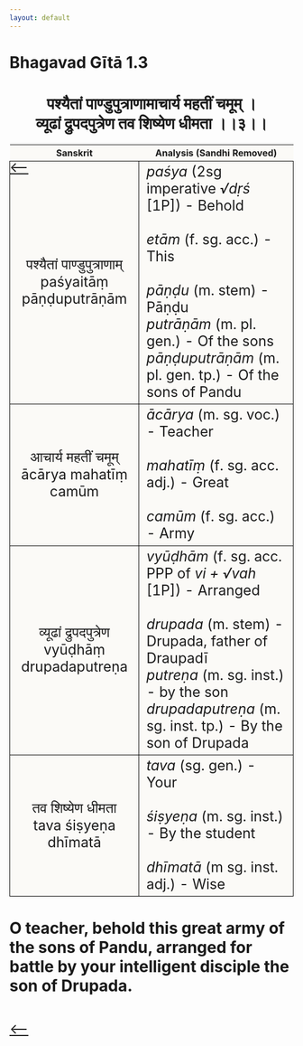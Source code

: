 ```yaml
---
layout: default
---
```

<!---
Text can be **bold**, _italic_, or ~~strikethrough~~.

[Link to another page](./another-page.html)

There should be whitespace between paragraphs.

There should be whitespace between paragraphs. We recommend including a README, or a file with information about your project.
--->

# Bhagavad Gītā 1.3

<style>
table {
  border-collapse: collapse;
  border-style: hidden;
}
th {
  background: #FBFAF7;
}
td {
  font-size: 25px;
  background: #FBFAF7;
  border: 1px solid black;
}
div.move {
  font-size: 25px;
}
</style>

<h1 style="text-align:center">
पश्यैतां पाण्डुपुत्राणामाचार्य महतीं चमूम् ।<br>
व्यूढां द्रुपदपुत्रेण तव शिष्येण धीमता ।।३।।
</h1>
<div class="move" style="position:relative;min-width:960px">
 <p style="position: absolute;left:0;top:0"><a href="./v1-2.html">⟵</a></p>
</div>
<div class="move" style="position:relative;min-width:960px">
 <p style="position: absolute;right:0;top:0"><a href="./v1-4.html">⟶</a></p>
</div>

| Sanskrit | Analysis (Sandhi Removed) |
|:-:|-|
|   पश्यैतां पाण्डुपुत्राणाम्<br>paśyaitāṃ pāṇḍuputrāṇām   | <em>paśya</em> (2sg imperative <em>√dṛś</em> [1P]) - Behold<br><br><em>etām</em> (f. sg. acc.) - This<br><br><em>pāṇḍu</em> (m. stem) - Pāṇḍu<br><em>putrāṇām</em> (m. pl. gen.) - Of the sons<br><em>pāṇḍuputrāṇām</em> (m. pl. gen. tp.) - Of the sons of Pandu |
| आचार्य महतीं चमूम्<br>ācārya mahatīṃ camūm | <em>ācārya</em> (m. sg. voc.) - Teacher<br><br><em>mahatīṃ</em> (f. sg. acc. adj.) - Great<br><br><em>camūm</em> (f. sg. acc.) - Army |
|   व्यूढां द्रुपदपुत्रेण<br>vyūḍhāṃ drupadaputreṇa   | <em>vyūḍhām</em> (f. sg. acc. PPP of <em>vi + √vah</em> [1P]) - Arranged<br><br><em>drupada</em> (m. stem) - Drupada, father of Draupadī<br><em>putreṇa</em> (m. sg. inst.) - by the son<br><em>drupadaputreṇa</em> (m. sg. inst. tp.) - By the son of Drupada  |
| तव शिष्येण धीमता<br>tava śiṣyeṇa dhīmatā | <em>tava</em> (sg. gen.) - Your<br><br><em>śiṣyeṇa</em> (m. sg. inst.) - By the student<br><br><em>dhīmatā</em> (m sg. inst. adj.) - Wise |

<h1>
O teacher, behold this great army of the sons of Pandu, arranged for battle by your
intelligent disciple the son of Drupada.
</h1>
<div class="move" style="position:relative;min-width:960px">
 <p style="position: absolute;left:0;top:0"><a href="./v1-2.html">⟵</a></p>
</div>
<div class="move" style="position:relative;min-width:960px">
 <p style="position: absolute;right:0;top:0"><a href="./v1-4.html">⟶</a></p>
</div>
